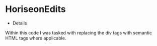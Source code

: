 # HoriseonEdits

* Details

Within this code I was tasked with replacing the div tags with semantic HTML tags where applicable.